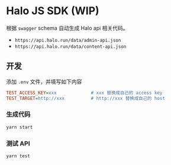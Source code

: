 # Halo JS SDK (WIP)

根据 `swagger` schema 自动生成 Halo api 相关代码。

- `https://api.halo.run/data/admin-api.json`
- `https://api.halo.run/data/content-api.json`

## 开发

添加 `.env` 文件，并填写如下内容

```ini
TEST_ACCESS_KEY=xxx             # xxx 替换成自己的 access key
TEST_TARGET=http://xxx          # http://xxx 替换成自己的 host
```

### 生成代码

```sh
yarn start
```

### 测试 API

```
yarn test
```
